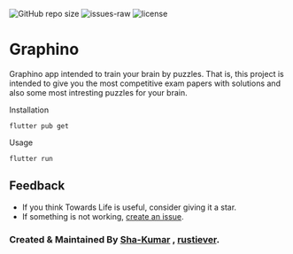 ![GitHub repo size](https://img.shields.io/github/repo-size/Sha-Kumar/Graphino)
![issues-raw](https://img.shields.io/github/issues-raw/Sha-Kumar/Graphino)
![license](https://img.shields.io/github/license/Sha-Kumar/Graphino)


# Graphino

Graphino app intended to train your brain by puzzles. That is, this project is intended to give you the most competitive exam papers with solutions and also some most intresting puzzles for your brain. 

Installation

```
flutter pub get
```
Usage 

```
flutter run
```

## Feedback

- If you think Towards Life is useful, consider giving it a star.
- If something is not working, [create an
  issue](https://github.com/Sha-Kumar/Graphino/issues/new).

### Created & Maintained By [Sha-Kumar](https://github.com/Sha-Kumar) , [rustiever](https://github.com/rustiever).
